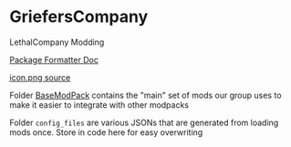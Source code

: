 # GriefersCompany
LethalCompany Modding

[Package Formatter Doc](https://thunderstore.io/c/lethal-company/create/docs/)

[icon.png source](https://x.com/nintorun20)

Folder [BaseModPack](https://thunderstore.io/c/lethal-company/p/GriefersCompany/GriefersCoModPack/) contains the "main" set of mods our group uses to make it easier to integrate with other modpacks

Folder `config_files` are various JSONs that are generated from loading mods once. Store in code here for easy overwriting

